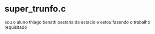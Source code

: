 # super_trunfo.c
sou o aluno thiago benatti pestana da estacio e estou fazendo o trabalho requisitado 
